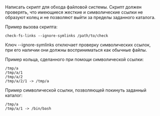 Написать скрипт для обхода файловой системы. Скрипт должен проверять, что имеющиеся жесткие и символические ссылки не образуют колец и не позволяют выйти за пределы заданного каталога.

Пример вызова скрипта:

`check-fs-links --ignore-symlinks /path/to/check`

Ключ --ignore-symlinks отключает проверку символических ссылок, при его наличии они должны восприниматься как обычные файлы.

Пример кольца, сделанного при помощи символической ссылки:

```
/tmp/a
/tmp/a/1
/tmp/a/2
/tmp/a/2/1 -> /tmp/a
```

Пример символической ссылки, позволяющей покинуть заданный каталог:

```
/tmp/a
/tmp/a/1 -> /bin/bash
```
